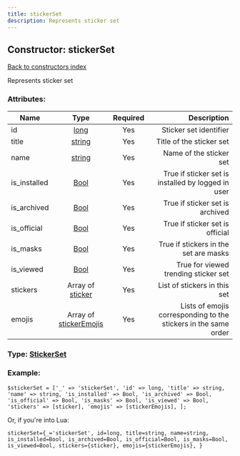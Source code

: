 ```yaml
---
title: stickerSet
description: Represents sticker set
---
```

## Constructor: stickerSet  
[Back to constructors index](index.md)



Represents sticker set

### Attributes:

| Name     |    Type       | Required | Description |
|----------|:-------------:|:--------:|------------:|
|id|[long](../types/long.md) | Yes|Sticker set identifier|
|title|[string](../types/string.md) | Yes|Title of the sticker set|
|name|[string](../types/string.md) | Yes|Name of the sticker set|
|is\_installed|[Bool](../types/Bool.md) | Yes|True if sticker set is installed by logged in user|
|is\_archived|[Bool](../types/Bool.md) | Yes|True if sticker set is archived|
|is\_official|[Bool](../types/Bool.md) | Yes|True if sticker set is official|
|is\_masks|[Bool](../types/Bool.md) | Yes|True if stickers in the set are masks|
|is\_viewed|[Bool](../types/Bool.md) | Yes|True for viewed trending sticker set|
|stickers|Array of [sticker](../constructors/sticker.md) | Yes|List of stickers in this set|
|emojis|Array of [stickerEmojis](../constructors/stickerEmojis.md) | Yes|Lists of emojis corresponding to the stickers in the same order|



### Type: [StickerSet](../types/StickerSet.md)


### Example:

```
$stickerSet = ['_' => 'stickerSet', 'id' => long, 'title' => string, 'name' => string, 'is_installed' => Bool, 'is_archived' => Bool, 'is_official' => Bool, 'is_masks' => Bool, 'is_viewed' => Bool, 'stickers' => [sticker], 'emojis' => [stickerEmojis], ];
```  

Or, if you're into Lua:  


```
stickerSet={_='stickerSet', id=long, title=string, name=string, is_installed=Bool, is_archived=Bool, is_official=Bool, is_masks=Bool, is_viewed=Bool, stickers={sticker}, emojis={stickerEmojis}, }

```


